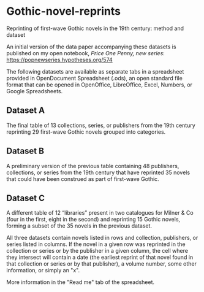 # Gothic-novel-reprints
Reprinting of first-wave Gothic novels in the 19th century: method and dataset

An initial version of the data paper accompanying these datasets is published on my open notebook, _Price One Penny, new series_:
https://popnewseries.hypotheses.org/574

The following datasets are available as separate tabs in a spreadsheet provided in OpenDocument Spreadsheet (.ods), an open standard file format that can be opened in OpenOffice, LibreOffice, Excel, Numbers, or Google Spreadsheets.

## Dataset A
The final table of 13 collections, series, or publishers from the 19th century reprinting 29 first-wave Gothic novels grouped into categories.

## Dataset B
A preliminary version of the previous table containing 48 publishers, collections, or series from the 19th century that have reprinted 35 novels that could have been construed as part of first-wave Gothic.

## Dataset C
A different table of 12 “libraries” present in two catalogues for Milner & Co (four in the first, eight in the second) and reprinting 15 Gothic novels, forming a subset of the 35 novels in the previous dataset.


All three datasets contain novels listed in rows and collection, publishers, or series listed in columns. If the novel in a given row was reprinted in the collection or series or by the publisher in a given column, the cell where they intersect will contain a date (the earliest reprint of that novel found in that collection or series or by that publisher), a volume number, some other information, or simply an "x".

More information in the "Read me" tab of the spreadsheet.
